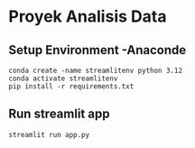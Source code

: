# Proyek Analisis Data

## Setup Environment -Anaconde
```
conda create -name streamlitenv python 3.12
conda activate streamlitenv
pip install -r requirements.txt
```

## Run streamlit app
```
streamlit run app.py
```
